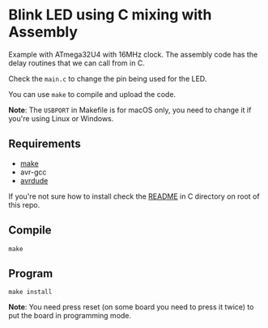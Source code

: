 # Blink LED using C mixing with Assembly

Example with ATmega32U4 with 16MHz clock. The assembly code has the delay routines that we can call from in C.

Check the `main.c` to change the pin being used for the LED.

You can use `make` to compile and upload the code.

**Note**: The `USBPORT` in Makefile is for macOS only, you need to change it if you're using Linux or Windows.

## Requirements
 - [make](https://en.wikipedia.org/wiki/Make_(software))
 - avr-gcc
 - [avrdude](https://www.nongnu.org/avrdude/)

If you're not sure how to install check the [README](/C/Examples/Blink/README.md) in C directory on root of this repo.

## Compile

```
make
```

## Program

```
make install
```

**Note**: You need press reset (on some board you need to press it twice) to put the board in programming mode.
